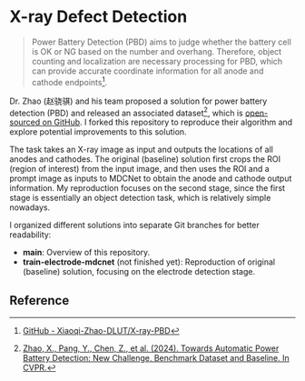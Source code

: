 # X-ray Defect Detection

> Power Battery Detection (PBD) aims to judge whether the battery cell is OK or NG based on the number and overhang. Therefore, object counting and localization are necessary processing for PBD, which can provide accurate coordinate information for all anode and cathode endpoints[^1].

Dr. Zhao (赵骁骐) and his team proposed a solution for power battery detection (PBD) and released an associated dataset[^2], which is [open-sourced on GitHub](https://github.com/Xiaoqi-Zhao-DLUT/X-ray-PBD). I forked this repository to reproduce their algorithm and explore potential improvements to this solution.

The task takes an X-ray image as input and outputs the locations of all anodes and cathodes. The original (baseline) solution first crops the ROI (region of interest) from the input image, and then uses the ROI and a prompt image as inputs to MDCNet to obtain the anode and cathode output information. My reproduction focuses on the second stage, since the first stage is essentially an object detection task, which is relatively simple nowadays.

I organized different solutions into separate Git branches for better readability:

- **main**: Overview of this repository.
- **train-electrode-mdcnet** (not finished yet): Reproduction of original (baseline) solution, focusing on the electrode detection stage.

## Reference

[^1]: [GitHub - Xiaoqi-Zhao-DLUT/X-ray-PBD](https://github.com/Xiaoqi-Zhao-DLUT/X-ray-PBD)
[^2]: [Zhao, X., Pang, Y., Chen, Z., et al. (2024). Towards Automatic Power Battery Detection: New Challenge, Benchmark Dataset and Baseline. In CVPR.](https://arxiv.org/pdf/2312.02528v2.pdf)
